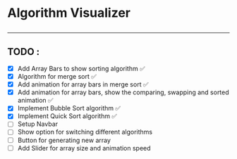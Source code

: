 # Algorithm Visualizer <hr/>

## TODO :

- [x] Add Array Bars to show sorting algorithm ✅
- [x] Algorithm for merge sort ✅
- [x] Add animation for array bars in merge sort ✅
- [x] Add animation for array bars, show the comparing, swapping and sorted animation ✅
- [x] Implement Bubble Sort algorithm ✅
- [x] Implement Quick Sort algorithm ✅
- [ ] Setup Navbar
- [ ] Show option for switching different algorithms
- [ ] Button for generating new array
- [ ] Add Slider for array size and animation speed

